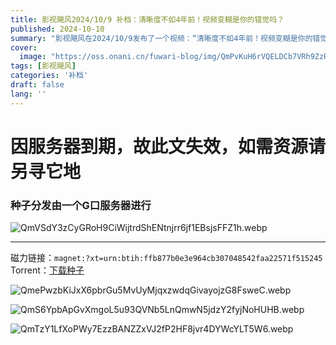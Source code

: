 ```yaml
---
title: 影视飓风2024/10/9 补档：清晰度不如4年前！视频变糊是你的错觉吗？
published: 2024-10-10
summary: "影视飓风在2024/10/9发布了一个视频：“清晰度不如4年前！视频变糊是你的错觉吗？”但仅发布几小时后就被全网下架，背后的原因令人忍俊不禁"
cover:
  image: "https://oss.onani.cn/fuwari-blog/img/QmPvKuH6rVQELDCb7VRh9ZzRbTfCA6pBzfNAYUYSiFQZB6.webp"
tags: [影视飓风]
categories: '补档'
draft: false 
lang: ''
---
```

# 因服务器到期，故此文失效，如需资源请另寻它地

### 种子分发由一个G口服务器进行

![QmVSdY3zCyGRoH9CiWijtrdShENtnjrr6jf1EBsjsFFZ1h.webp](https://oss.onani.cn/fuwari-blog/img/d0cf471816594985dfc73a8e1fa73344e4da7b34.webp)

---

磁力链接：`magnet:?xt=urn:btih:ffb877b0e3e964cb307048542faa22571f515245`
Torrent：[下载种子](https://r2-dl.afo.im/guest/%E6%B8%85%E6%99%B0%E5%BA%A6%E4%B8%8D%E5%A6%824%E5%B9%B4%E5%89%8D%EF%BC%81%E8%A7%86%E9%A2%91%E5%8F%98%E7%B3%8A%E6%98%AF%E4%BD%A0%E7%9A%84%E9%94%99%E8%A7%89%E5%90%97%EF%BC%9F.torrent)

![QmePwzbKiJxX6pbrGu5MvUyMjqxzwdqGivayojzG8FsweC.webp](https://oss.onani.cn/fuwari-blog/img/6dcc020b4806ca3aa9523a380cdada5a0ced1dc8.webp)

![QmS6YpbApGvXmgoL5u93QVNb5LnQmwN5jdzY2fyjNoHUHB.webp](https://oss.onani.cn/fuwari-blog/img/9b93ef5577e4941f0a47488fcce7ec2e796a11c4.webp)

![QmTzY1LfXoPWy7EzzBANZZxVJ2fP2HF8jvr4DYWcYLT5W6.webp](https://oss.onani.cn/fuwari-blog/img/978f2b7e67672ffecb26a7e51205b21c90c30a20.webp)
